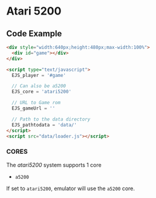 # Atari 5200

## Code Example

```html
<div style="width:640px;height:480px;max-width:100%">
  <div id="game"></div>
</div>

<script type="text/javascript">
  EJS_player = '#game'

  // Can also be a5200
  EJS_core = 'atari5200'

  // URL to Game rom
  EJS_gameUrl = ''

  // Path to the data directory
  EJS_pathtodata = 'data/'
</script>
<script src="data/loader.js"></script>
```

### CORES

The _atari5200_ system supports 1 core

- `a5200`

If set to `atari5200`, emulator will use the `a5200` core.
